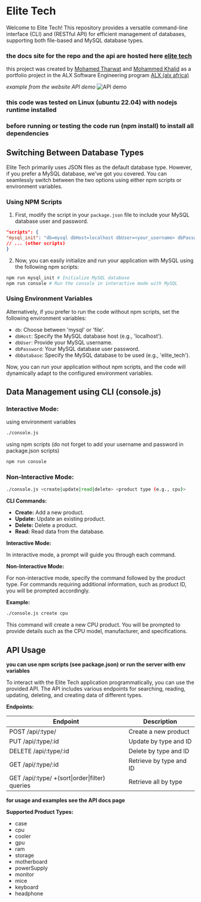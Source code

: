 # Elite Tech

Welcome to Elite Tech! This repository provides a versatile command-line interface (CLI) and (RESTful API) for efficient management of databases, supporting both file-based and MySQL database types.

### the docs site for the repo and the api are hosted here [elite tech](https://elitetech.lordy.tech/)

this project was created by [Mohamed Tharwat](https://www.linkedin.com/in/mohamedtharwat000/) and [Mohammed Khalid](https://www.linkedin.com/in/lordyyyyy/) as a portfolio project in the ALX Software Engineering program [ALX (alx africa)](https://www.alxafrica.com/)

*example from the website API demo*
![API demo](https://github.com/mohamedtharwat000/eliteTech/blob/main/docs/assets/images/demo.png)

### this code was tested on Linux (ubuntu 22.04) with nodejs runtime installed

### before running or testing the code run (npm install) to install all dependencies

## Switching Between Database Types

Elite Tech primarily uses JSON files as the default database type. However, if you prefer a MySQL database, we've got you covered. You can seamlessly switch between the two options using either npm scripts or environment variables.

### Using NPM Scripts

1. First, modify the script in your `package.json` file to include your MySQL database user and password.

```json
"scripts": {
"mysql_init": "db=mysql dbHost=localhost dbUser=<your_username> dbPassword=<your_password> dbDatabase=elite_tech node ./models/database/sql/database.cjs",
// ... (other scripts)
}
```

2. Now, you can easily initialize and run your application with MySQL using the following npm scripts:

```sh
npm run mysql_init # Initialize MySQL database
npm run console # Run the console in interactive mode with MySQL
```

### Using Environment Variables

Alternatively, if you prefer to run the code without npm scripts, set the following environment variables:

- `db`: Choose between 'mysql' or 'file'.
- `dbHost`: Specify the MySQL database host (e.g., 'localhost').
- `dbUser`: Provide your MySQL username.
- `dbPassword`: Your MySQL database user password.
- `dbDatabase`: Specify the MySQL database to be used (e.g., 'elite_tech').

Now, you can run your application without npm scripts, and the code will dynamically adapt to the configured environment variables.

## Data Management using CLI (console.js)

### Interactive Mode:

using environment variables

```sh
./console.js
```

using npm scripts (do not forget to add your username and password in package.json scripts)

```sh
npm run console
```

### Non-Interactive Mode:

```sh
./console.js <create|update|read|delete> <product type (e.g., cpu)>
```

**CLI Commands:**

- **Create:** Add a new product.
- **Update:** Update an existing product.
- **Delete:** Delete a product.
- **Read:** Read data from the database.

**Interactive Mode:**

In interactive mode, a prompt will guide you through each command.

**Non-Interactive Mode:**

For non-interactive mode, specify the command followed by the product type. For commands requiring additional information, such as product ID, you will be prompted accordingly.

**Example:**

```sh
./console.js create cpu
```

This command will create a new CPU product. You will be prompted to provide details such as the CPU model, manufacturer, and specifications.

## API Usage

**you can use npm scripts (see package.json) or run the server with env variables**

To interact with the Elite Tech application programmatically, you can use the provided API. The API includes various endpoints for searching, reading, updating, deleting, and creating data of different types.

**Endpoints:**

| Endpoint                                       | Description             |
| ---------------------------------------------- | ----------------------- |
| POST /api/:type/                               | Create a new product    |
| PUT /api/:type/:id                             | Update by type and ID   |
| DELETE /api/:type/:id                          | Delete by type and ID   |
| GET /api/:type/:id                             | Retrieve by type and ID |
| GET /api/:type/ +(sort\|order\|filter) queries | Retrieve all by type    |

**for usage and examples see the API docs page**

**Supported Product Types:**

- case
- cpu
- cooler
- gpu
- ram
- storage
- motherboard
- powerSupply
- monitor
- mice
- keyboard
- headphone
